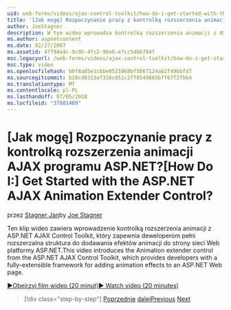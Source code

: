 ```yaml
---
uid: web-forms/videos/ajax-control-toolkit/how-do-i-get-started-with-the-aspnet-ajax-animation-extender-control
title: '[Jak mogę] Rozpoczynanie pracy z kontrolką rozszerzenia animacji AJAX programu ASP.NET? | Microsoft Docs'
author: JoeStagner
description: W tym wideo wprowadza kontrolką rozszerzenia animacji z ASP.NET AJAX Control Toolkit, który zapewnia deweloperom całkowicie rozszerzalny struktury...
ms.author: aspnetcontent
ms.date: 02/27/2007
ms.assetid: 47f94a4c-9c95-4fc2-96e6-e7cc54b6784f
msc.legacyurl: /web-forms/videos/ajax-control-toolkit/how-do-i-get-started-with-the-aspnet-ajax-animation-extender-control
msc.type: video
ms.openlocfilehash: b0f8a85e1cbbe0521068bf5067124a62f49bbfd7
ms.sourcegitcommit: b28cd0313af316c051c2ff8549865bff67f2fbb4
ms.translationtype: MT
ms.contentlocale: pl-PL
ms.lasthandoff: 07/05/2018
ms.locfileid: "37801489"
---
```

<a name="how-do-i-get-started-with-the-aspnet-ajax-animation-extender-control"></a><span data-ttu-id="30fde-104">[Jak mogę] Rozpoczynanie pracy z kontrolką rozszerzenia animacji AJAX programu ASP.NET?</span><span class="sxs-lookup"><span data-stu-id="30fde-104">[How Do I:] Get Started with the ASP.NET AJAX Animation Extender Control?</span></span>
====================
<span data-ttu-id="30fde-105">przez [Stagner Jan](https://github.com/JoeStagner)</span><span class="sxs-lookup"><span data-stu-id="30fde-105">by [Joe Stagner](https://github.com/JoeStagner)</span></span>

<span data-ttu-id="30fde-106">Ten klip wideo zawiera wprowadzenie kontrolką rozszerzenia animacji z ASP.NET AJAX Control Toolkit, który zapewnia deweloperom pełni rozszerzalna struktura do dodawania efektów animacji do strony sieci Web platformy ASP.NET.</span><span class="sxs-lookup"><span data-stu-id="30fde-106">This video introduces the Animation extender control from the ASP.NET AJAX Control Toolkit, which provides developers with a fully-extensible framework for adding animation effects to an ASP.NET Web page.</span></span>

[<span data-ttu-id="30fde-107">&#9654;Obejrzyj film wideo (20 minut)</span><span class="sxs-lookup"><span data-stu-id="30fde-107">&#9654; Watch video (20 minutes)</span></span>](https://channel9.msdn.com/Blogs/ASP-NET-Site-Videos/how-do-i-get-started-with-the-aspnet-ajax-animation-extender-control)

> [!div class="step-by-step"]
> <span data-ttu-id="30fde-108">[Poprzednie](how-do-i-use-the-aspnet-ajax-passwordstrength-extender.md)
> [dalej](how-do-i-use-the-aspnet-ajax-confirmbutton-extender.md)</span><span class="sxs-lookup"><span data-stu-id="30fde-108">[Previous](how-do-i-use-the-aspnet-ajax-passwordstrength-extender.md)
[Next](how-do-i-use-the-aspnet-ajax-confirmbutton-extender.md)</span></span>
